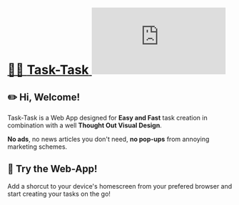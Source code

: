 # [✍🏼 **Task-Task** ![open-link](https://muchisx.github.io/Task-Task/src/assets/App.css)](https://muchisx.github.io/Task-Task/)

## ✏️ **Hi, Welcome!**

Task-Task is a Web App designed for **Easy and Fast** task creation in combination with a well **Thought Out Visual Design**.

**No ads**, no news articles you don't need, **no pop-ups** from annoying marketing schemes.


## 📎 **Try the Web-App!**

Add a shorcut to your device's homescreen from your prefered browser and start creating your tasks on the go!


